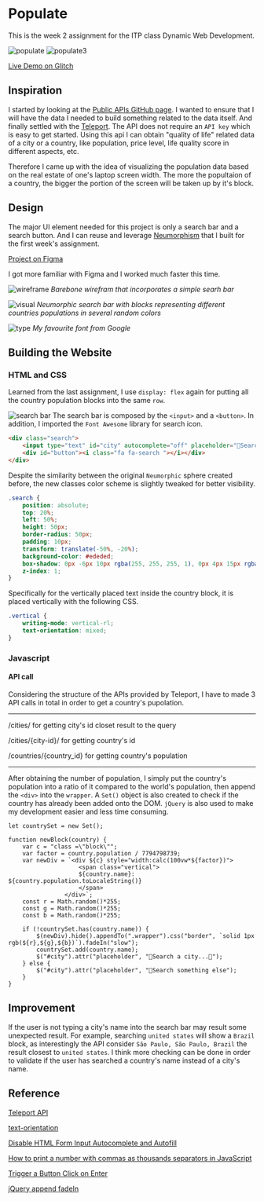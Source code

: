# Populate

This is the week 2 assignment for the ITP class Dynamic Web Development.

![populate](populate.png)
![populate3](populate3.png)

[Live Demo on Glitch](https://jasontsemf-populate.glitch.me/)

## Inspiration

I started by looking at the [Public APIs GitHub page](https://github.com/public-apis/public-apis#animals). I wanted to ensure that I will have the data I needed to build something related to the data itself. And finally settled with the [Teleport](https://developers.teleport.org/). The API does not require an `API key` which is easy to get started. Using this api I can obtain "quality of life" related data of a city or a country, like population, price level, life quality score in different aspects, etc.

Therefore I came up with the idea of visualizing the population data based on the real estate of one's laptop screen width. The more the popultaion of a country, the bigger the portion of the screen will be taken up by it's block.

## Design

The major UI element needed for this project is only a search bar and a search button. And I can reuse and leverage [Neumorphism](https://github.com/jasontsemf/Neumorphism) that I built for the first week's assignment.

[Project on Figma](https://www.figma.com/file/hH133ysVOccCANj3oOsD0G/Populate?node-id=0%3A1)

I got more familiar with Figma and I worked much faster this time. 

![wireframe](wireframe.png)
*Barebone wirefram that incorporates a simple searh bar*

![visual](visual.png)
*Neumorphic search bar with blocks representing different countries populations in several random colors*

![type](type.png)
*My favourite font from Google*

## Building the Website

### HTML and CSS

Learned from the last assignment, I use `display: flex` again for putting all the country population blocks into the same `row`.

![search bar](search_bar.png)
The search bar is composed by the `<input>` and a `<button>`. In addition, I imported the `Font Awesome` library for search icon.

```HTML
<div class="search">
    <input type="text" id="city" autocomplete="off" placeholder="🗽Search a city...🗼">
    <div id="button"><i class="fa fa-search "></i></div>
</div>
```

Despite the similarity between the original `Neumorphic` sphere created before, the new classes color scheme is slightly tweaked for better visibility.

```CSS
.search {
    position: absolute;
    top: 20%;
    left: 50%;
    height: 50px;
    border-radius: 50px;
    padding: 10px;
    transform: translate(-50%, -20%);
    background-color: #ededed;
    box-shadow: 0px -6px 10px rgba(255, 255, 255, 1), 0px 4px 15px rgba(0, 0, 0, 0.2);
    z-index: 1;
}
```

Specifically for the vertically placed text inside the country block, it is placed vertically with the following CSS.

```CSS
.vertical {
    writing-mode: vertical-rl;
    text-orientation: mixed;
}
```

### Javascript

#### API call

Considering the structure of the APIs provided by Teleport, I have to made 3 API calls in total in order to get a country's pupolation.

***

/cities/ for getting city's id closet result to the query

/cities/{city-id}/ for getting country's id

/countries/{country_id} for getting country's population

***

After obtaining the number of population, I simply put the country's population into a ratio of it compared to the world's population, then append the `<div>` into the `wrapper`. A `Set()` object is also created to check if the country has already been added onto the DOM. `jQuery` is also used to make my development easier and less time consuming.

```JS
let countrySet = new Set();

function newBlock(country) {
    var c = "class =\"block\"";
    var factor = country.population / 7794798739;
    var newDiv = `<div ${c} style="width:calc(100vw*${factor})">
                    <span class="vertical">
                    ${country.name}: ${country.population.toLocaleString()}
                    </span>    
                </div>`;
    const r = Math.random()*255;
    const g = Math.random()*255;
    const b = Math.random()*255;

    if (!countrySet.has(country.name)) {
        $(newDiv).hide().appendTo(".wrapper").css("border", `solid 1px rgb(${r},${g},${b})`).fadeIn("slow");
        countrySet.add(country.name);
        $("#city").attr("placeholder", "🗽Search a city...🗼");
    } else {
        $("#city").attr("placeholder", "🚫Search something else");
    }
}
```

## Improvement

If the user is not typing a city's name into the search bar may result some unexpected result. For example, searching `united states` will show a `Brazil` block, as interestingly the API consider `São Paulo, São Paulo, Brazil` the result closest to `united states`. I think more checking can be done in order to validate if the user has searched a country's name instead of a city's name.

## Reference

[Teleport API](https://developers.teleport.org/)

[text-orientation](https://developer.mozilla.org/en-US/docs/Web/CSS/text-orientation)

[Disable HTML Form Input Autocomplete and Autofill](https://gist.github.com/niksumeiko/360164708c3b326bd1c8)

[How to print a number with commas as thousands separators in JavaScript
](https://stackoverflow.com/questions/2901102/how-to-print-a-number-with-commas-as-thousands-separators-in-javascript)

[Trigger a Button Click on Enter](https://www.w3schools.com/howto/howto_js_trigger_button_enter.asp)

[jQuery append fadeIn](https://stackoverflow.com/questions/978708/jquery-append-fadein)